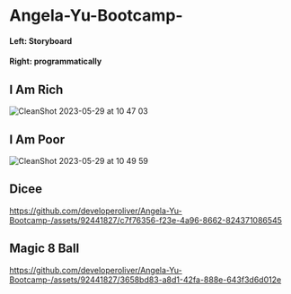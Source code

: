 # Angela-Yu-Bootcamp-

#### Left: Storyboard
#### Right: programmatically

## I Am Rich
![CleanShot 2023-05-29 at 10 47 03](https://github.com/developeroliver/Angela-Yu-Bootcamp-/assets/92441827/38721dd1-63dc-4040-a175-4806968e11b4)

## I Am Poor
![CleanShot 2023-05-29 at 10 49 59](https://github.com/developeroliver/Angela-Yu-Bootcamp-/assets/92441827/231974e9-e0b0-4275-bb4e-18662c5a2c51)

## Dicee
https://github.com/developeroliver/Angela-Yu-Bootcamp-/assets/92441827/c7f76356-f23e-4a96-8662-824371086545

## Magic 8 Ball
https://github.com/developeroliver/Angela-Yu-Bootcamp-/assets/92441827/3658bd83-a8d1-42fa-888e-643f3d6d012e
